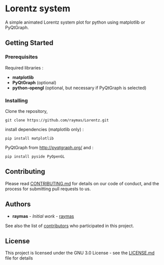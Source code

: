 # Lorentz system

A simple animated Lorentz system plot for python using matplotlib or PyQtGraph.

## Getting Started

### Prerequisites
Required libraries :
* **matplotlib**
* **PyQtGraph** (optional)
* **python-opengl** (optional, but necessary if PyQtGraph is selected)

### Installing

Clone the repository,
```
git clone https://github.com/raymas/Lorentz.git
```

install dependencies (matplotlib only) :
```
pip install matplotlib
```

PyQtGraph from http://pyqtgraph.org/ and :
```
pip install pyside PyOpenGL
```
## Contributing

Please read [CONTRIBUTING.md]() for details on our code of conduct, and the process for submitting pull requests to us.

## Authors

* **raymas** - *Initial work* - [raymas](https://github.com/raymas)

See also the list of [contributors](https://github.com/raymas/Lorentz/contributors) who participated in this project.

## License

This project is licensed under the GNU 3.0 License - see the [LICENSE.md](LICENSE.md) file for details
